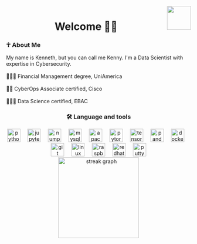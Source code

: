 <img align="right" height="65" src="https://media.giphy.com/media/v1.Y2lkPTc5MGI3NjExZXlzZ3JxYnNpeG1lcXE0eTBnc3NpdXE5MDM3bW5rb2UzMHFyN25jayZlcD12MV9pbnRlcm5hbF9naWZfYnlfaWQmY3Q9Zw/pbcDD97P5RYDm/giphy.gif" />

<h1 align="center">Welcome 🤟🏾 </h1>

<h3 align="left"> ☥ About Me </h3>

<p align="left">My name is Kenneth, but you can call me Kenny. I'm a Data Scientist with expertise in Cybersecurity.<br><br>👨🏾‍🎓 Financial Management degree, UniAmerica<br><br>🕵🏾 CyberOps Associate certified, Cisco <br><br>👨🏾‍🔬 Data Science certified, EBAC</p>

<h3 align="center">🛠 Language and tools</h3>

<div align="center">
  <img src="https://cdn.jsdelivr.net/gh/devicons/devicon/icons/python/python-original.svg" height="36" alt="python logo"  />
  <img width="12" />
  <img src="https://cdn.jsdelivr.net/gh/devicons/devicon/icons/jupyter/jupyter-original.svg" height="36" alt="jupyter logo"  />
  <img width="12" />
  <img src="https://cdn.jsdelivr.net/gh/devicons/devicon/icons/numpy/numpy-original.svg" height="36" alt="numpy logo"  />
  <img width="12" />
  <img src="https://cdn.jsdelivr.net/gh/devicons/devicon/icons/mysql/mysql-original.svg" height="36" alt="mysql logo"  />
  <img width="12" />
  <img src="https://cdn.jsdelivr.net/gh/devicons/devicon/icons/apache/apache-original.svg" height="36" alt="apache logo"  />
  <img width="12" />
  <img src="https://cdn.jsdelivr.net/gh/devicons/devicon/icons/pytorch/pytorch-original.svg" height="36" alt="pytorch logo"  />
  <img width="12" />
  <img src="https://cdn.jsdelivr.net/gh/devicons/devicon/icons/tensorflow/tensorflow-original.svg" height="36" alt="tensorflow logo"  />
  <img width="12" />
  <img src="https://cdn.jsdelivr.net/gh/devicons/devicon/icons/pandas/pandas-original.svg" height="36" alt="pandas logo"  />
  <img width="12" />
  <img src="https://cdn.jsdelivr.net/gh/devicons/devicon/icons/docker/docker-original.svg" height="36" alt="docker logo"  />
  <img width="12" />
  <div align="center">
  <img src="https://cdn.jsdelivr.net/gh/devicons/devicon/icons/git/git-original.svg" height="36" alt="git logo"  />
  <img width="12" />
  <img src="https://cdn.jsdelivr.net/gh/devicons/devicon/icons/linux/linux-original.svg" height="36" alt="linux logo"  />
  <img width="12" />
  <img src="https://cdn.jsdelivr.net/gh/devicons/devicon/icons/raspberrypi/raspberrypi-original.svg" height="36" alt="raspberrypi logo"  />
  <img width="12" />
  <img src="https://cdn.jsdelivr.net/gh/devicons/devicon/icons/redhat/redhat-original.svg" height="36" alt="redhat logo"  />
  <img width="12" />
  <img src="https://cdn.jsdelivr.net/gh/devicons/devicon/icons/putty/putty-original.svg" height="36" alt="putty logo"  />
</div>

<div align="center">
  <img src="https://streak-stats.demolab.com?user=vicentee148&locale=en&mode=weekly&theme=midnight-purple&hide_border=false&border_radius=5&order=3" height="220" alt="streak graph"  />
</div>
